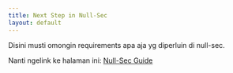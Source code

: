 ```yaml
---
title: Next Step in Null-Sec
layout: default
---
```


Disini musti omongin requirements apa aja yg diperluin di null-sec.

Nanti ngelink ke halaman ini: [Null-Sec Guide](../../nullsec/nullsec.md)
